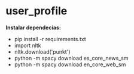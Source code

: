 # user_profile

**Instalar dependecias:**
+ pip install -r requirements.txt
+ import nltk
+ nltk.download('punkt')
+ python -m spacy download es_core_news_sm
+ python -m spacy download en_core_web_sm
